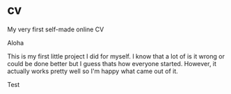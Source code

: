 # cv
My very first self-made online CV

Aloha

This is my first little project I did for myself. I know that a lot of is it wrong or could be done better but I guess thats how everyone started. However, it actually works pretty well so I'm happy what came out of it.

Test